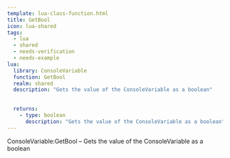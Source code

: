 ```yaml
---
template: lua-class-function.html
title: GetBool
icon: lua-shared
tags:
  - lua
  - shared
  - needs-verification
  - needs-example
lua:
  library: ConsoleVariable
  function: GetBool
  realm: shared
  description: "Gets the value of the ConsoleVariable as a boolean"
  
  
  returns:
    - type: boolean
      description: "Gets the value of the ConsoleVariable as a boolean"
---
```


<div class="lua__search__keywords">
ConsoleVariable:GetBool &#x2013; Gets the value of the ConsoleVariable as a boolean
</div>
